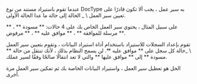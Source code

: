 عندما تقوم باستيراد مستند من نوع DocType به سير عمل ، يجب ألا تكون قادرًا على تعيين سير العمل \ _ الحالة إلى حالة ما عدا الحالة الأولى.

على سبيل المثال ، يحتوي سير العمل الخاص بك على 4 حالات: ** مسودة ** ، ** مرسلة للموافقة ** ، ** موافق عليه ** ، ** مرفوض **.

تقوم بإعداد السجلات للاستيراد باستخدام أداة استيراد البيانات ، وتقوم بتعيين سير العمل \ _حالة كل سجل على ** موافق عليه **. لن يسمح النظام بذلك ، لأنك تنتقل من حالة ** مسودة ** إلى ** موافق عليها ** والتي لا تعد انتقالًا صالحًا وفقًا لسير عملك.

الحل هو تعطيل سير العمل ، واستيراد البيانات الخاصة بك ثم تمكين سير العمل مرة أخرى.